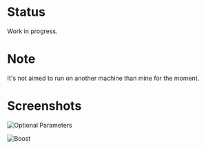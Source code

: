 Status
======
Work in progress.

Note
====
It's not aimed to run on another machine than mine for the moment.

Screenshots
===========
![Optional Parameters](./irony-mode/raw/master/screenshots/optional-parameters.png)

![Boost](./irony-mode/raw/master/screenshots/boost-example.png)
